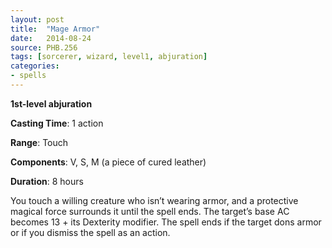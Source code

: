 ```yaml
---
layout: post
title:  "Mage Armor"
date:   2014-08-24
source: PHB.256
tags: [sorcerer, wizard, level1, abjuration]
categories:
- spells
---
```


**1st-level abjuration**

**Casting Time**: 1 action

**Range**: Touch

**Components**: V, S, M (a piece of cured leather)

**Duration**: 8 hours

You touch a willing creature who isn’t wearing armor, and a protective magical force surrounds it until the spell ends. The target’s base AC becomes 13 + its Dexterity modifier. The spell ends if the target dons armor or if you dismiss the spell as an action.
